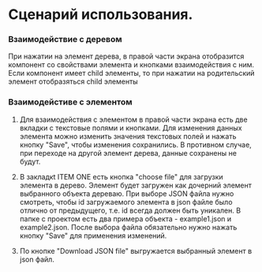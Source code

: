 # Сценарий использования.

### Взаимодействие с деревом

При нажатии на элемент дерева, в правой части экрана отобразится компонент со свойствами элемента и кнопками взаимодействия с ним. Если компонент имеет child элементы, то при нажатии на родительский элемент отобразяться child элементы

### Взаимодейстиве с элементом

1. Для взаимодействия с элементом в правой части экрана есть две вкладки с текстовые полями и кнопками. Для изменения данных элемента можно изменить значения текстовых полей и нажать кнопку "Save", чтобы изменения сохранились. В противном случае, при переходе на другой элемент дерева, данные сохранены не будут.

2. В закладкt ITEM ONE есть кнопка "choose file" для загрузки элемента в дерево. Элемент будет загружен как дочерний элемент выбранного объекта дереваю. При выборе JSON файла нужно смотреть, чтобы id загружаемого элемента в json файле было отлично от предыдущего, т.е. id всегда должен быть уникален. В папке с проектом есть два примера объекта - example1.json и example2.json. После выбора файла обязательно нужно нажать кнопку "Save" для применения изменений.

3. По кнопке "Download JSON file" выгружается выбранный элемент в json файл.

